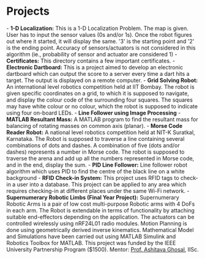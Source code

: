 <h1>Projects</h1>
- <b>1-D Localization:</b> This is a 1-D Localization Problem. The map is given. User has to input the sensor values (0s and/or 1s). Once the robot figures out where it started, it will display the same. '3' is the starting point and '2' is the ending point. Accuracy of sensors/actuators is not considered in this algorithm (ie., probability of sensor and actuator are considered 1)
- <b>Certificates:</b> This directory contains a few important certificates.
- <b>Electronic Dartboard:</b> This is a project aimed to develop an electronic dartboard which can output the score to a server every time a dart hits a target. The output is displayed on a remote computer.
- <b>Grid Solving Robot:</b> An international level robotics competition held at IIT Bombay. The robot is given specific coordinates on a grid, to which it is supposed to navigate, and display the colour code of the surrounding four squares. The squares may have white colour or no colour, which the robot is supposed to indicate using four on-board LEDs.
- <b>Line Follower using Image Processing</b>
- <b>MATLAB Resultant Mass:</b> A MATLAB program to find the resultant mass for balancing of rotating masses on common axis (planar).
- <b>Morse Code Reader Robot:</b> A national level robotics competition held at NIT-K Suratkal, Karnataka. The Robot is supposed to traverse a line containing several combinations of dots and dashes. A combination of five (dots and/or dashes) represents a number in Morse code. The robot is supposed to traverse the arena and add up all the numbers  represented in Morse code, and in the end, display the sum.
- <b>PID Line Follower:</b> Line follower robot algorithm which uses PID to find the centre of the black line on a white background
- <b>RFID Check-in System:</b> This project uses RFID tags to check-in a user into a database. This project can be applied to any area which requires checking-in at different places under the same Wi-Fi network.
- <b>Supernumerary Robotic Limbs (Final Year Project):</b> Supernumerary Robotic Arms is a pair of low cost multi-purpose Robotic arms with 4 DoFs in each arm. The Robot is extendable in terms of functionality by attaching suitable end-effectors depending on the application. The actuators can be controlled wirelessly using nRF24L01 radio modules. Motion Planning is done using geometrically derived inverse kinematics. Mathematical Model and Simulations have been carried out using MATLAB Simulink and Robotics Toolbox for MATLAB.  This project was funded by the IEEE University Partnership Program ($1500). Mentor: <a href="http://www.mecheng.iisc.ernet.in/~asitava/" target="_blank">Prof. Ashitava Ghosal</a>, IISc.
